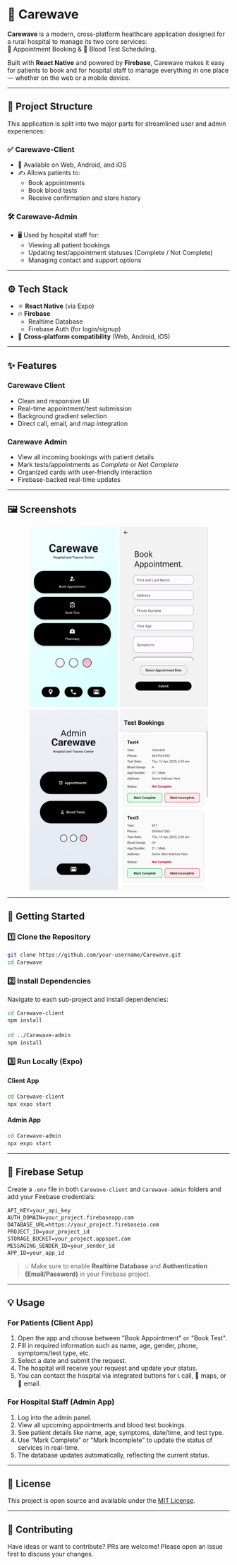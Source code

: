 # 🏥 Carewave

**Carewave** is a modern, cross-platform healthcare application designed for a rural hospital to manage its two core services:  
📅 Appointment Booking & 🧪 Blood Test Scheduling.

Built with **React Native** and powered by **Firebase**, Carewave makes it easy for patients to book and for hospital staff to manage everything in one place — whether on the web or a mobile device.

---

## 📁 Project Structure

This application is split into two major parts for streamlined user and admin experiences:

### ✅ Carewave-Client
- 📱 Available on Web, Android, and iOS
- ✍️ Allows patients to:
  - Book appointments
  - Book blood tests
  - Receive confirmation and store history

### 🛠️ Carewave-Admin
- 🖥 Used by hospital staff for:
  - Viewing all patient bookings
  - Updating test/appointment statuses (Complete / Not Complete)
  - Managing contact and support options

---

## ⚙️ Tech Stack

- ⚛ **React Native** (via Expo)
- 🔥 **Firebase**
  - Realtime Database
  - Firebase Auth (for login/signup)
- 📱 **Cross-platform compatibility** (Web, Android, iOS)

---

## ✨ Features

### Carewave Client
- Clean and responsive UI
- Real-time appointment/test submission
- Background gradient selection
- Direct call, email, and map integration

### Carewave Admin
- View all incoming bookings with patient details
- Mark tests/appointments as *Complete* or *Not Complete*
- Organized cards with user-friendly interaction
- Firebase-backed real-time updates

---

## 🖼️ Screenshots

<p align="center">
  <img src="./Carewave-main.jpg" alt="Client Home Screen" width="200"/>
  <img src="./Carewave-book.jpg" alt="Booking Page" width="200"/>
  <img src="./Carewave-admin.jpg" alt="Admin Panel View" width="200"/>
  <img src="./Carewave-all-tests.jpg" alt="Admin Lists" width="200"/>
</p>

---

## 🚀 Getting Started

### 1️⃣ Clone the Repository

```bash
git clone https://github.com/your-username/Carewave.git
cd Carewave
```

### 2️⃣ Install Dependencies

Navigate to each sub-project and install dependencies:

```bash
cd Carewave-client
npm install

cd ../Carewave-admin
npm install
```

### 3️⃣ Run Locally (Expo)

#### Client App
```bash
cd Carewave-client
npx expo start
```

#### Admin App
```bash
cd Carewave-admin
npx expo start
```

---

## 🔐 Firebase Setup

Create a `.env` file in both `Carewave-client` and `Carewave-admin` folders and add your Firebase credentials:

```env
API_KEY=your_api_key
AUTH_DOMAIN=your_project.firebaseapp.com
DATABASE_URL=https://your_project.firebaseio.com
PROJECT_ID=your_project_id
STORAGE_BUCKET=your_project.appspot.com
MESSAGING_SENDER_ID=your_sender_id
APP_ID=your_app_id
```

> 💡 Make sure to enable **Realtime Database** and **Authentication (Email/Password)** in your Firebase project.

---

## 💡 Usage

### For Patients (Client App)
1. Open the app and choose between "Book Appointment" or "Book Test".
2. Fill in required information such as name, age, gender, phone, symptoms/test type, etc.
3. Select a date and submit the request.
4. The hospital will receive your request and update your status.
5. You can contact the hospital via integrated buttons for 📞 call, 📍 maps, or 📧 email.

### For Hospital Staff (Admin App)
1. Log into the admin panel.
2. View all upcoming appointments and blood test bookings.
3. See patient details like name, age, symptoms, date/time, and test type.
4. Use “Mark Complete” or “Mark Incomplete” to update the status of services in real-time.
5. The database updates automatically, reflecting the current status.

---

## 📜 License

This project is open source and available under the [MIT License](LICENSE).

---

## 📣 Contributing

Have ideas or want to contribute? PRs are welcome! Please open an issue first to discuss your changes.
